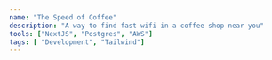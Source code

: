 ```yaml
---
name: "The Speed of Coffee"
description: "A way to find fast wifi in a coffee shop near you"
tools: ["NextJS", "Postgres", "AWS"]
tags: [ "Development", "Tailwind"]
---
```

